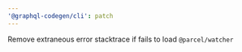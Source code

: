 ```yaml
---
'@graphql-codegen/cli': patch
---
```


Remove extraneous error stacktrace if fails to load `@parcel/watcher`
